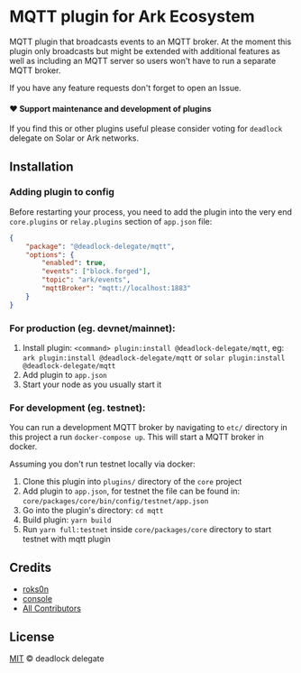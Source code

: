 # MQTT plugin for Ark Ecosystem

MQTT plugin that broadcasts events to an MQTT broker. At the moment this plugin only broadcasts but
might be extended with additional features as well as including an MQTT server so users won't have
to run a separate MQTT broker.

If you have any feature requests don't forget to open an Issue.

#### ❤️ Support maintenance and development of plugins
If you find this or other plugins useful please consider voting for `deadlock` delegate on Solar or Ark networks.

## Installation

### Adding plugin to config

Before restarting your process, you need to add the plugin into the very end  `core.plugins` or `relay.plugins` section of `app.json` file:

```json
{
    "package": "@deadlock-delegate/mqtt",
    "options": {
        "enabled": true,
        "events": ["block.forged"],
        "topic": "ark/events",
        "mqttBroker": "mqtt://localhost:1883"
    }
}
```

### For production (eg. devnet/mainnet):

1. Install plugin: `<command> plugin:install @deadlock-delegate/mqtt`, eg: `ark plugin:install @deadlock-delegate/mqtt` or `solar plugin:install @deadlock-delegate/mqtt`
2. Add plugin to `app.json`
3. Start your node as you usually start it 

### For development (eg. testnet):

You can run a development MQTT broker by navigating to `etc/` directory in this project a run `docker-compose up`. This will start a MQTT broker in docker.

Assuming you don't run testnet locally via docker:

1. Clone this plugin into `plugins/` directory of the `core` project
2. Add plugin to `app.json`, for testnet the file can be found in: `core/packages/core/bin/config/testnet/app.json`
3. Go into the plugin's directory: `cd mqtt`
4. Build plugin: `yarn build`
5. Run `yarn full:testnet` inside `core/packages/core` directory to start testnet with mqtt plugin

## Credits

- [roks0n](https://github.com/roks0n)
- [console](https://github.com/c0nsol3)
- [All Contributors](../../contributors)

## License

[MIT](LICENSE) © deadlock delegate
